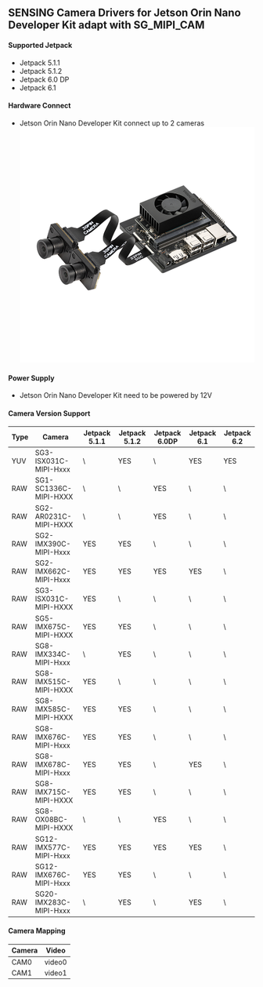 ## SENSING Camera Drivers for Jetson Orin Nano Developer Kit adapt with SG_MIPI_CAM

#### Supported Jetpack

* Jetpack 5.1.1
* Jetpack 5.1.2
* Jetpack 6.0 DP
* Jetpack 6.1

#### Hardware Connect

* Jetson Orin Nano Developer Kit connect up to 2 cameras
  ![alt text](../../Picture/SENSING%20Deserializer%20Adapt%20Board/NVIDIA%20Jetson%20Orin%20Nano.png)

#### Power Supply

* Jetson Orin Nano Developer Kit need to be powered by 12V

#### Camera Version Support

| Type | Camera                 | Jetpack 5.1.1 | Jetpack 5.1.2 | Jetpack 6.0DP | Jetpack 6.1 | Jetpack 6.2 |
| ---- | ---------------------- | ------------- | ------------- | ------------- | ----------- | ----------- |
| YUV  | SG3-ISX031C-MIPI-Hxxx  | \             | YES           | \             | YES         | YES         |
| RAW  | SG1-SC1336C-MIPI-HXXX  | \             | \             | YES           | \           | \           |
| RAW  | SG2-AR0231C-MIPI-HXXX  | \             | \             | YES           | \           | \           |
| RAW  | SG2-IMX390C-MIPI-Hxxx  | YES           | YES           | \             | \           | \           |
| RAW  | SG2-IMX662C-MIPI-Hxxx  | YES           | YES           | YES           | YES         | \           |
| RAW  | SG3-ISX031C-MIPI-HXXX  | YES           | \             | \             | \           | \           |
| RAW  | SG5-IMX675C-MIPI-HXXX  | YES           | YES           | \             | \           | \           |
| RAW  | SG8-IMX334C-MIPI-Hxxx  | \             | YES           | \             | \           | \           |
| RAW  | SG8-IMX515C-MIPI-HXXX  | YES           | \             | \             | \           | \           |
| RAW  | SG8-IMX585C-MIPI-HXXX  | YES           | YES           | \             | \           | \           |
| RAW  | SG8-IMX676C-MIPI-Hxxx  | YES           | YES           | \             | \           | \           |
| RAW  | SG8-IMX678C-MIPI-Hxxx  | YES           | YES           | \             | YES         | \           |
| RAW  | SG8-IMX715C-MIPI-HXXX  | YES           | YES           | \             | \           | \           |
| RAW  | SG8-OX08BC-MIPI-HXXX   | \             | \             | YES           | \           | \           |
| RAW  | SG12-IMX577C-MIPI-Hxxx | YES           | YES           | YES           | YES         | \           |
| RAW  | SG12-IMX676C-MIPI-Hxxx | YES           | YES           | \             | \           | \           |
| RAW  | SG20-IMX283C-MIPI-Hxxx | \             | YES           | \             | YES         | \           |

#### Camera Mapping

| Camera | Video  |
| ------ | ------ |
| CAM0   | video0 |
| CAM1   | video1 |
